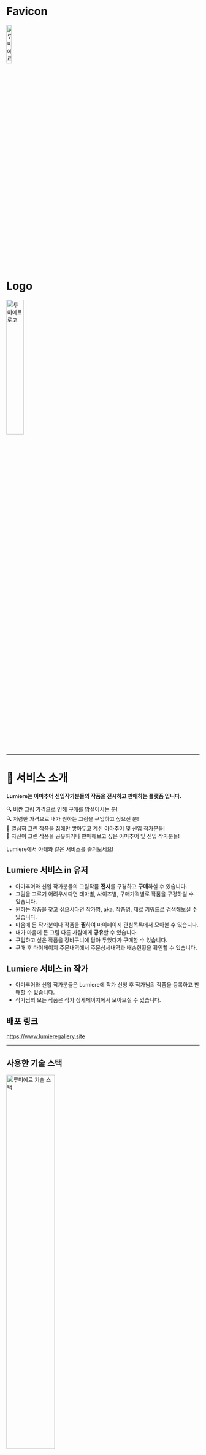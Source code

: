 <!-- # Lumiere

할말
 -->
# Favicon
<img width='16%' src='https://user-images.githubusercontent.com/83930702/143972152-84715903-5971-49dc-b782-1a482495b3fc.png' alt='루미에르 심볼' />

# Logo
<img width='30%' src='https://user-images.githubusercontent.com/83930702/143862715-087cd8d7-a5b8-452b-8044-ebc69a47e248.png' alt='루미에르 로고' />

***
# 🎨 서비스 소개

**Lumiere는 아마추어 신입작가분들의 작품을 전시하고 판매하는 플랫폼 입니다.**


:mag: 비싼 그림 가격으로 인해 구매를 망설이시는 분! <br/>
:mag: 저렴한 가격으로 내가 원하는 그림을 구입하고 싶으신 분! <br/>
:eyes: 열심히 그린 작품을 집에만 쌓아두고 계신 아마추어 및 신입 작가분들! <br/>
:eyes: 자신이 그린 작품을 공유하거나 판매해보고 싶은 아마추어 및 신입 작가분들!

Lumiere에서 아래와 같은 서비스를 즐겨보세요!

## Lumiere 서비스 in 유저
- 아마추어와 신입 작가분들의 그림작품 <strong>전시</strong>를 구경하고 <strong>구매</strong>하실 수 있습니다.
- 그림을 고르기 어려우시다면 테마별, 사이즈별, 구매가격별로 작품을 구경하실 수 있습니다.
- 원하는 작품을 찾고 싶으시다면 작가명, aka, 작품명, 재료 키워드로 검색해보실 수 있습니다.
- 마음에 든 작가분이나 작품을 <strong>찜</strong>하여 마이페이지 관심목록에서 모아볼 수 있습니다.
- 내가 마음에 든 그림 다른 사람에게 <strong>공유</strong>할 수 있습니다.
- 구입하고 싶은 작품을 장바구니에 담아 두었다가 구매할 수 있습니다.
- 구매 후 마이페이지 주문내역에서 주문상세내역과 배송현황을 확인할 수 있습니다.

## Lumiere 서비스 in 작가
- 아마추어와 신입 작가분들은 Lumiere에 작가 신청 후 작가님의 작품을 등록하고 판매할 수 있습니다.
- 작가님의 모든 작품은 작가 상세페이지에서 모아보실 수 있습니다.

## 배포 링크
https://www.lumieregallery.site


***
##  사용한 기술 스택
<img width='50%' src='https://user-images.githubusercontent.com/83930702/146355305-036d7dda-dc16-43da-b451-616008f2a975.png' alt='루미에르 기술 스택' />
<br />
<details>
<summary>Common</summary>
<div markdown="1">
<br />
<p>
  <img alt="javascript" src="https://img.shields.io/badge/common-javascript-f39c12?style=for-the-badge&logo=JavaScript">
</p>
<p>
  <img alt="git" src="https://img.shields.io/badge/common-git-f39c12?style=for-the-badge&logo=git">
</p>
<p>
  <img alt="prettier" src="https://img.shields.io/badge/common-prettier-f39c12?style=for-the-badge&logo=prettier">
</p>
<p>
  <img alt="eslint" src="https://img.shields.io/badge/common-eslint-f39c12?style=for-the-badge&amp;logo=eslint">
</p>
<p>
  <img alt="axios" src="https://img.shields.io/badge/common-axios-f39c12?style=for-the-badge&amp;logo=axios">
</p>
<p>
  <img alt="import" src="https://img.shields.io/badge/common-import-f39c12?style=for-the-badge&amp;logo=import">
</p>
</div>
</details>

<details>
<summary>Front-End</summary>
<div markdown="1">
<br />
<p>
  <img alt="typescript" src="https://img.shields.io/badge/front-typescript-C0392B?style=for-the-badge&amp;logo=typescript">
</p>
<p>
  <img alt="github-actions" src="https://img.shields.io/badge/front-github%20actions-C0392B?style=for-the-badge&amp;logo=Github%20Actions">
</p>
<p>
  <img alt="react" src="https://img.shields.io/badge/front-react-C0392B?style=for-the-badge&amp;logo=React">
</p>
<p>
  <img alt="recoil" src="https://img.shields.io/badge/front-react%20recoil-C0392B?style=for-the-badge&amp;logo=React">
</p>
<p>
  <img alt="react-router-dom" src="https://img.shields.io/badge/front-react%20router%20dom-C0392B?style=for-the-badge&amp;logo=React%20Router">
</p>
<p>
  <img alt="react-hooks" src="https://img.shields.io/badge/front-react%20hooks-C0392B?style=for-the-badge&amp;logo=React">
</p>
<p>
  <img alt="styled-components" src="https://img.shields.io/badge/front-styled%20components-C0392B?style=for-the-badge&amp;logo=styled-components">
</p>
</div>
</details>

<details>
<summary>Back-End</summary>
<div markdown="1">
<br />
<p>
  <img alt="nodejs" src="https://img.shields.io/badge/back-nodejs-2980B9?style=for-the-badge&amp;logo=Node.js">
</p>
<p>
  <img alt="express" src="https://img.shields.io/badge/back-express-2980B9?style=for-the-badge&amp;logo=express">
</p>
<p>
  <img alt="gitbook" src="https://img.shields.io/badge/back-gitbooks-2980B9?style=for-the-badge&amp;logo=gitbook">
</p>
<p>
  <img alt="bcrypt" src="https://img.shields.io/badge/back-bcrypt-2980B9?style=for-the-badge&amp;logo=bcrypt">
</p>
<p>
  <img alt="jsonwebtoken" src="https://img.shields.io/badge/back-jsonwebtoken-2980B9?style=for-the-badge&amp;logo=JSON%20Web%20Tokens">
</p>
<p>
  <img alt="oauth 2.0" src="https://img.shields.io/badge/back-oauth%202.0-2980B9?style=for-the-badge&amp;logo=oauth">
</p>
<p>
  <img alt="cors" src="https://img.shields.io/badge/back-cors-2980B9?style=for-the-badge&amp;logo=cors">
</p>
<p>
  <img alt="mongodb" src="https://img.shields.io/badge/back-mongodb-2980B9?style=for-the-badge&amp;logo=mongodb">
</p>
<p>
  <img alt="mongoose" src="https://img.shields.io/badge/back-mongoose-2980B9?style=for-the-badge&amp;logo=mongodb">
</p>
<p>
  <img alt="atlas" src="https://img.shields.io/badge/back-atlas-2980B9?style=for-the-badge&amp;logo=mongodb">
</p>
<p>
  <img alt="compass" src="https://img.shields.io/badge/back-compass-2980B9?style=for-the-badge&amp;logo=mongodb">
</p>
</div>
</details>

<details>
<summary>Deployment</summary>
<div markdown="1">
<br />
<p>
  <img alt="github" src="https://img.shields.io/badge/deploy-github-27AE60?style=for-the-badge&amp;logo=github">
</p>
<p>
  <img alt="codepipeline" src="https://img.shields.io/badge/deploy-codepipeline-27AE60?style=for-the-badge&amp;logo=Amazon%20AWS">
</p>
<p>
  <img alt="s3" src="https://img.shields.io/badge/deploy-s3-27AE60?style=for-the-badge&amp;logo=Amazon%20AWS">
</p>
<p>
  <img alt="cloudfront" src="https://img.shields.io/badge/deploy-cloudfront-27AE60?style=for-the-badge&amp;logo=Amazon%20AWS">
</p>
<p>
  <img alt="ec2" src="https://img.shields.io/badge/deploy-ec2-27AE60?style=for-the-badge&amp;logo=Amazon%20AWS">
</p>
<p>
  <img alt="elb" src="https://img.shields.io/badge/deploy-elb-27AE60?style=for-the-badge&amp;logo=Amazon%20AWS">
</p>
<p>
  <img alt="acm" src="https://img.shields.io/badge/deploy-acm-27AE60?style=for-the-badge&amp;logo=Amazon%20AWS">
</p>
<p>
  <img alt="route 53" src="https://img.shields.io/badge/deploy-route%2053-27AE60?style=for-the-badge&amp;logo=Amazon%20AWS">
</p>
</div>
</details>

## 팀원 소개
<table role="table">
  <thead>
    <tr>
      <th>이름(깃허브링크)</th>
      <th>Position & Role</th>
    </tr>
  </thead>
  <tbody>
   <tr>
     <td> <a href="https://github.com/linehyang">김정훈(팀장)</a> </td>
     <td> 💻 Front-end </td>
   </tr>
   <tr>
     <td> <a href="https://github.com/heartane">진가람</a> </td>
     <td> 💻 Back-end </td>
   </tr>
   <tr>
     <td> <a href="https://github.com/developerjhp">박진현</a> </td>
     <td> 💻 Front-end </td>
   </tr>
   <tr>
     <td> <a href="https://github.com/devTiana">최소훈</a> </td>
     <td> 💻 Front-end </td>
   </tr>
  </tbody>

